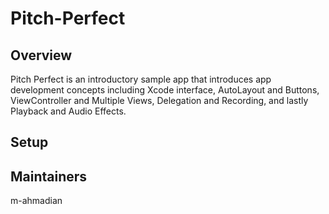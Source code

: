 # Pitch-Perfect

## Overview

Pitch Perfect is an introductory sample app that introduces app development concepts including Xcode interface, AutoLayout
and Buttons, ViewController and Multiple Views, Delegation and Recording, and lastly Playback and Audio Effects.

## Setup

## Maintainers

m-ahmadian
